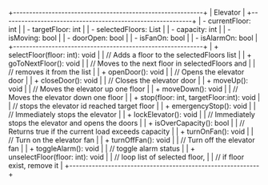 +-----------------------------------------------------------+
|                         Elevator                          |
+-----------------------------------------------------------+
| - currentFloor: int                                       |
| - targetFloor: int                                        |
| - selectedFloors: List<int>                               |
| - capacity: int                                           |
| - isMoving: bool                                          |
| - doorOpen: bool                                          |
| - isFanOn: bool                                           |
| - isAlarmOn: bool                                         |
+-----------------------------------------------------------+
| + selectFloor(floor: int): void                           |
|     // Adds a floor to the selectedFloors list            |
| + goToNextFloor(): void                                   |
|     // Moves to the next floor in selectedFloors and      |
|     // removes it from the list                           |
| + openDoor(): void                                        |
|     // Opens the elevator door                            |
| + closeDoor(): void                                       |
|     // Closes the elevator door                           |
| + moveUp(): void                                          |
|     // Moves the elevator up one floor                    |
| + moveDown(): void                                        |
|     // Moves the elevator down one floor                  |
| + stop(floor: int, targetFloor:int): void                 |
|     // stops the elevator id reached target floor         |
| + emergencyStop(): void                                   |
|     // Immediately stops the elevator                     |
| + lockElevator(): void                                    |
|     // Immediately stops the elevator and opens the doors |
| + isOverCapacity(): bool                                  |
|     // Returns true if the current load exceeds capacity  |
| + turnOnFan(): void                                       |
|     // Turn on the elevator fan                           |
| + turnOffFan(): void                                      |
|     // Turn off the elevator fan                          |
| + toggleAlarm(): void                                     |
|     // toggle alarm status                                |
| + unselectFloor(floor: int): void                         |
|     // loop list of selected floor,                       |
|     // if floor exist, remove it                          |
+-----------------------------------------------------------+
